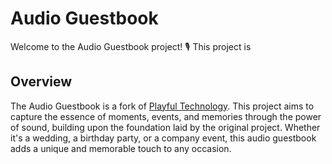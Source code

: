 # Audio Guestbook

Welcome to the Audio Guestbook project! 🎙️ This project is 

## Overview

The Audio Guestbook is a fork of [Playful Technology](https://github.com/playfultechnology/audio-guestbook). This project aims to capture the essence of moments, events, and memories through the power of sound, building upon the foundation laid by the original project. Whether it's a wedding, a birthday party, or a company event, this audio guestbook adds a unique and memorable touch to any occasion.